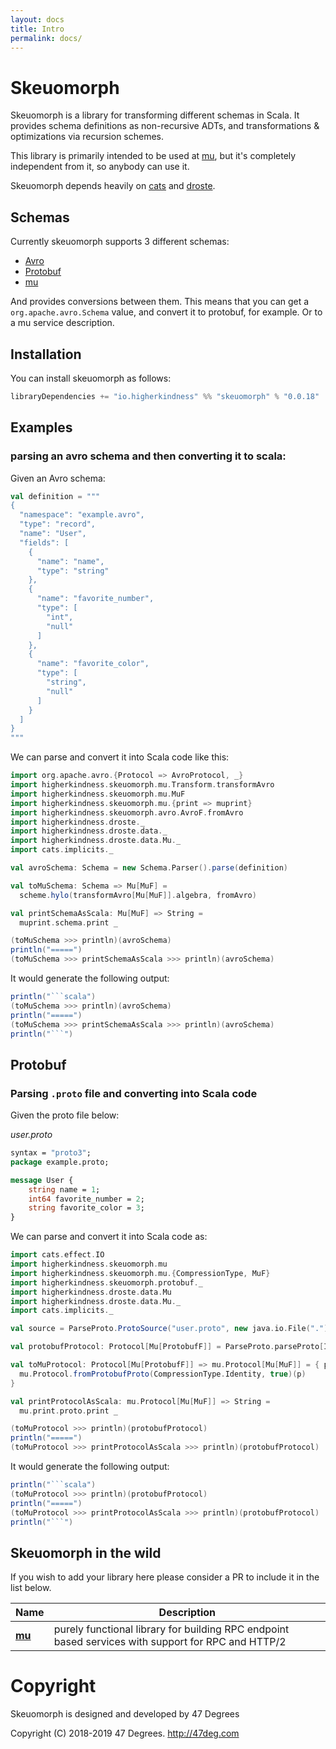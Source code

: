 ```yaml
---
layout: docs
title: Intro
permalink: docs/
---
```



# Skeuomorph

Skeuomorph is a library for transforming different schemas in Scala.
It provides schema definitions as non-recursive ADTs, and
transformations & optimizations via recursion schemes.

This library is primarily intended to be used at [mu][], but
it's completely independent from it, so anybody can use it.

Skeuomorph depends heavily on [cats][] and [droste][].

## Schemas

Currently skeuomorph supports 3 different schemas:
- [Avro][]
- [Protobuf][]
- [mu][]

And provides conversions between them.  This means that you can get a
`org.apache.avro.Schema` value, and convert it to protobuf, for
example.  Or to a mu service description.


## Installation

You can install skeuomorph as follows:

[comment]: # (Start Replace)

```scala
libraryDependencies += "io.higherkindness" %% "skeuomorph" % "0.0.18"
```

[comment]: # (End Replace)

## Examples

### parsing an avro schema and then converting it to scala:

Given an Avro schema:

```scala mdoc:silent
val definition = """
{
  "namespace": "example.avro",
  "type": "record",
  "name": "User",
  "fields": [
    {
      "name": "name",
      "type": "string"
    },
    {
      "name": "favorite_number",
      "type": [
        "int",
        "null"
      ]
    },
    {
      "name": "favorite_color",
      "type": [
        "string",
        "null"
      ]
    }
  ]
}
"""
```

We can parse and convert it into Scala code like this:

```scala mdoc:silent
import org.apache.avro.{Protocol => AvroProtocol, _}
import higherkindness.skeuomorph.mu.Transform.transformAvro
import higherkindness.skeuomorph.mu.MuF
import higherkindness.skeuomorph.mu.{print => muprint}
import higherkindness.skeuomorph.avro.AvroF.fromAvro
import higherkindness.droste._
import higherkindness.droste.data._
import higherkindness.droste.data.Mu._
import cats.implicits._

val avroSchema: Schema = new Schema.Parser().parse(definition)

val toMuSchema: Schema => Mu[MuF] =
  scheme.hylo(transformAvro[Mu[MuF]].algebra, fromAvro)

val printSchemaAsScala: Mu[MuF] => String =
  muprint.schema.print _

(toMuSchema >>> println)(avroSchema)
println("=====")
(toMuSchema >>> printSchemaAsScala >>> println)(avroSchema)
```

It would generate the following output:

```scala mdoc:passthrough
println("```scala")
(toMuSchema >>> println)(avroSchema)
println("=====")
(toMuSchema >>> printSchemaAsScala >>> println)(avroSchema)
println("```")
```

## Protobuf

### Parsing `.proto` file and converting into Scala code

Given the proto file below:

_user.proto_

```protobuf
syntax = "proto3";
package example.proto;

message User {
    string name = 1;
    int64 favorite_number = 2;
    string favorite_color = 3;
}
```

We can parse and convert it into Scala code as:

```scala mdoc:silent
import cats.effect.IO
import higherkindness.skeuomorph.mu
import higherkindness.skeuomorph.mu.{CompressionType, MuF}
import higherkindness.skeuomorph.protobuf._
import higherkindness.droste.data.Mu
import higherkindness.droste.data.Mu._
import cats.implicits._

val source = ParseProto.ProtoSource("user.proto", new java.io.File(".").getAbsolutePath ++ "/docs/protobuf")

val protobufProtocol: Protocol[Mu[ProtobufF]] = ParseProto.parseProto[IO, Mu[ProtobufF]].parse(source).unsafeRunSync()

val toMuProtocol: Protocol[Mu[ProtobufF]] => mu.Protocol[Mu[MuF]] = { p: Protocol[Mu[ProtobufF]] =>
  mu.Protocol.fromProtobufProto(CompressionType.Identity, true)(p)
}

val printProtocolAsScala: mu.Protocol[Mu[MuF]] => String =
  mu.print.proto.print _

(toMuProtocol >>> println)(protobufProtocol)
println("=====")
(toMuProtocol >>> printProtocolAsScala >>> println)(protobufProtocol)
```

It would generate the following output:


```scala mdoc:passthrough
println("```scala")
(toMuProtocol >>> println)(protobufProtocol)
println("=====")
(toMuProtocol >>> printProtocolAsScala >>> println)(protobufProtocol)
println("```")
```

## Skeuomorph in the wild

If you wish to add your library here please consider a PR to include
it in the list below.

| **Name**                                       | **Description**                                                                                    |
|------------------------------------------------|----------------------------------------------------------------------------------------------------|
| [**mu**](https://higherkindness.github.io/mu/) | purely functional library for building RPC endpoint based services with support for RPC and HTTP/2 |

[Avro]: https://avro.apache.org/
[Protobuf]: https://developers.google.com/protocol-buffers/
[mu]: https://higherkindness.github.io/mu/
[cats]: https://typelevel.org/cats
[droste]: https://github.com/andyscott/droste

[comment]: # (Start Copyright)
# Copyright

Skeuomorph is designed and developed by 47 Degrees

Copyright (C) 2018-2019 47 Degrees. <http://47deg.com>

[comment]: # (End Copyright)
